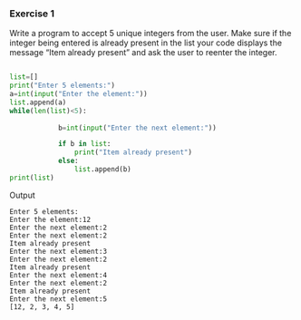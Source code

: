 ### Exercise 1

Write a program to accept 5 unique integers from the user. Make sure if the integer being entered is already present in the list your code displays the message “Item already present” and ask the user to reenter the integer. 

```python

list=[]
print("Enter 5 elements:")
a=int(input("Enter the element:"))
list.append(a)
while(len(list)<5):
    
            b=int(input("Enter the next element:"))

            if b in list:
                print("Item already present")
            else:
                list.append(b)
print(list)
```
Output
```
Enter 5 elements:
Enter the element:12
Enter the next element:2
Enter the next element:2
Item already present
Enter the next element:3
Enter the next element:2
Item already present
Enter the next element:4
Enter the next element:2
Item already present
Enter the next element:5
[12, 2, 3, 4, 5]
```
